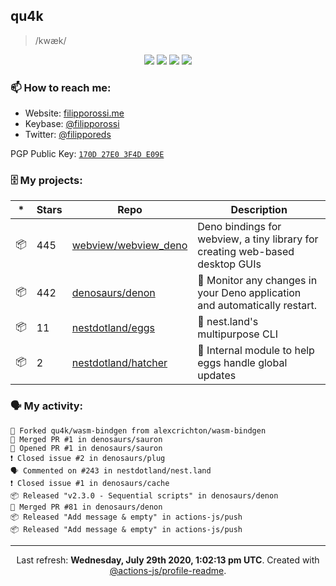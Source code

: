 ## qu4k

> /kwæk/

<p align="center">
  <img src="https://img.shields.io/badge/last%20major%20release-aug.%202000-important" />
  <img src="https://img.shields.io/badge/unminified%20size-6%20feet%206%20inches-informational" />
  <img src="https://img.shields.io/badge/vulnerabilities-high-critical" />
  <img src="https://img.shields.io/badge/code%20quality-A%20for%20effort-success" />
</p>

### 📫 How to reach me:

- Website: [filipporossi.me](https://filipporossi.me/)
- Keybase: [@filipporossi](https://keybase.io/filipporossi)
- Twitter: [@filipporeds](https://keybase.io/filipporeds)

PGP Public Key: [`170D 27E0 3F4D E09E`](https://keybase.io/filipporossi/pgp_keys.asc)

### 🗄 My projects:

|*|Stars|Repo|Description|
|---|---|---|---|
| 📦 | 445 | [webview/webview_deno](https://github.com/webview/webview_deno) | Deno bindings for webview, a tiny library for creating web-based desktop GUIs |
| 📦 | 442 | [denosaurs/denon](https://github.com/denosaurs/denon) | 👀 Monitor any changes in your Deno application and automatically restart. |
| 📦 | 11 | [nestdotland/eggs](https://github.com/nestdotland/eggs) | 🥚 nest.land's multipurpose CLI |
| 📦 | 2 | [nestdotland/hatcher](https://github.com/nestdotland/hatcher) | 🐣 Internal module to help eggs handle global updates |

### 🗣 My activity:

```
🍴 Forked qu4k/wasm-bindgen from alexcrichton/wasm-bindgen
🎉 Merged PR #1 in denosaurs/sauron
💪 Opened PR #1 in denosaurs/sauron
❗️ Closed issue #2 in denosaurs/plug
🗣 Commented on #243 in nestdotland/nest.land
❗️ Closed issue #1 in denosaurs/cache
📦 Released "v2.3.0 - Sequential scripts" in denosaurs/denon
🎉 Merged PR #81 in denosaurs/denon
📦 Released "Add message & empty" in actions-js/push
📦 Released "Add message & empty" in actions-js/push
```

------------
<p align="center">Last refresh: <b>Wednesday, July 29th 2020, 1:02:13 pm UTC</b>. Created with <a href=https://github.com/marketplace/actions/profile-readme>@actions-js/profile-readme</a>.</p>
